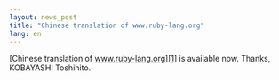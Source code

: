 ```yaml
---
layout: news_post
title: "Chinese translation of www.ruby-lang.org"
lang: en
---
```


[Chinese translation of www.ruby-lang.org][1] is available now. Thanks,
KOBAYASHI Toshihito.



[1]: http://rubycn.ce-lab.net/ 
